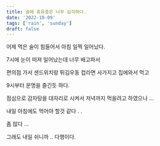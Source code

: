 ```yaml
---
title: 술에 휴유증은 너무 심각하다.
date: '2022-10-09'
tags: ['rain', 'sunday']
draft: false
---
```


어제 먹은 술이 힘들어서 아침 일찍 일어났다.

7시에 눈이 떠져 일어났는데 너무 배고파서

편의점 가서 샌드위치랑 튀김우동 컵라면 사가지고 집에와서 먹고

9시부터 문명을 즐긴듯 하다.

점심으로 감자탕을 대자리로 시켜서 저녁까지 먹을려고 하였으나 ...

내일 아침에도 먹어야 할것 같다 . .

좀 많다 ...

그래도 내일 쉬니까 .. 다행이다.
